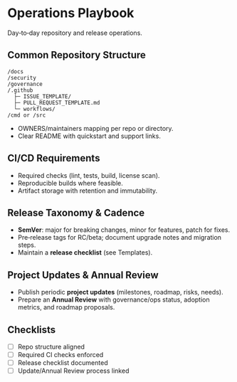 # Operations Playbook

Day‑to‑day repository and release operations.

## Common Repository Structure

```
/docs
/security
/governance
/.github
  ├─ ISSUE_TEMPLATE/
  ├─ PULL_REQUEST_TEMPLATE.md
  └─ workflows/
/cmd or /src
```
- OWNERS/maintainers mapping per repo or directory.
- Clear README with quickstart and support links.

## CI/CD Requirements

- Required checks (lint, tests, build, license scan).
- Reproducible builds where feasible.
- Artifact storage with retention and immutability.

## Release Taxonomy & Cadence

- **SemVer**: major for breaking changes, minor for features, patch for fixes.
- Pre‑release tags for RC/beta; document upgrade notes and migration steps.
- Maintain a **release checklist** (see Templates).

## Project Updates & Annual Review

- Publish periodic **project updates** (milestones, roadmap, risks, needs).
- Prepare an **Annual Review** with governance/ops status, adoption metrics, and roadmap proposals.

## Checklists

- [ ] Repo structure aligned
- [ ] Required CI checks enforced
- [ ] Release checklist documented
- [ ] Update/Annual Review process linked
